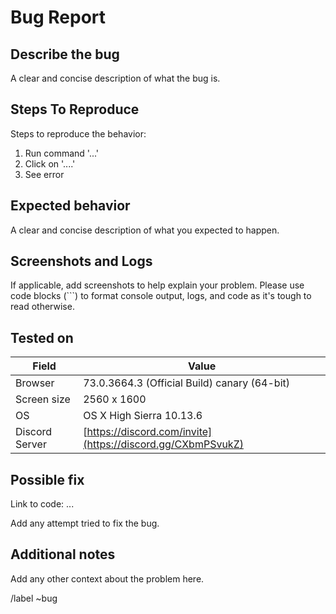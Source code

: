 # Bug Report

<!---
Please read this!

Before opening a new issue, make sure to search for keywords in the issues
filtered by the "regression" or "bug" label:

- https://gitlab.com/safire-project/discord-bot/safire/-/issues?label_name%5B%5D=bug

and verify the issue you're about to submit isn't a duplicate.
--->

## Describe the bug

A clear and concise description of what the bug is.

## Steps To Reproduce

Steps to reproduce the behavior:

1. Run command '...'
2. Click on '....'
3. See error

## Expected behavior

A clear and concise description of what you expected to happen.

## Screenshots and Logs

If applicable, add screenshots to help explain your problem. Please use code blocks (```) to format console output, logs, and code
 as it's tough to read otherwise.

## Tested on

| Field          | Value                                                       |
| -------------- | ----------------------------------------------------------- |
| Browser        | 73.0.3664.3 (Official Build) canary (64-bit)                |
| Screen size    | 2560 x 1600                                                 |
| OS             | OS X High Sierra 10.13.6                                    |
| Discord Server | [https://discord.com/invite](https://discord.gg/CXbmPSvukZ) |

## Possible fix

Link to code: ...

Add any attempt tried to fix the bug.

## Additional notes

Add any other context about the problem here.

/label ~bug
